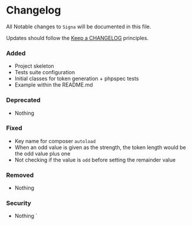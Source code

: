 # Changelog

All Notable changes to `Signa` will be documented in this file.

Updates should follow the [Keep a CHANGELOG](http://keepachangelog.com/) principles.

### Added
- Project skeleton
- Tests suite configuration
- Initial classes for token generation + phpspec tests
- Example within the README.md

### Deprecated
- Nothing

### Fixed
- Key name for composer `autoload`
- When an odd value is given as the strength, the token length would be the odd value plus one
- Not checking if the value is `odd` before setting the remainder value

### Removed
- Nothing

### Security
- Nothing
`

